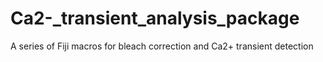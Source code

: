 # Ca2-_transient_analysis_package
A series of Fiji macros for bleach correction and Ca2+ transient detection
